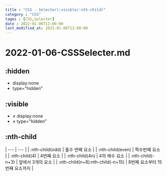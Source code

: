 ```yaml
---
title : "CSS - Selecter(:visible/:nth-child)"
category : "CSS"
tages : [CSS,Selecter]
date : 2022-01-06T12:00:00
last_modified_at: 2022-01-06T12:00:00
---
```


# 2022-01-06-CSSSelecter.md

## :hidden

- display:none
- type=”hidden”

## :visible

- ≠ display:none
- ≠ type=”hidden”

## :nth-child

| --- | --- |
| :nth-child(odd) | 홀수 번째 요소 |
| :nth-child(even) | 짝수번째 요소 |
| :nth-child(4) | 4번째 요소 |
| :nth-child(4n) | 4의 배수 요소 |
| :nth-child(-n+3) | 앞에서 3개의 요소 |
| :nth-child(n+8):nth-child(-n+15)  | 8번째 요소부터 15번째 요소까지 |